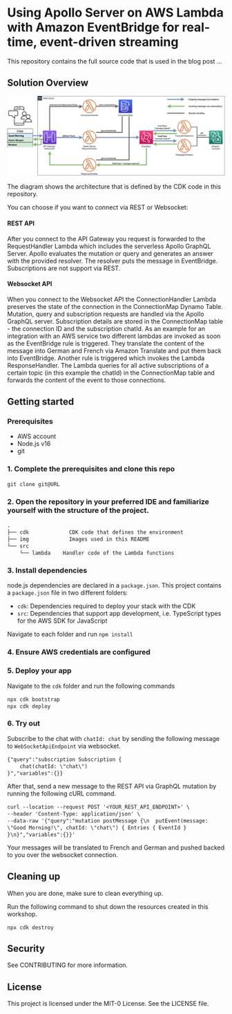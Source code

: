 # Using Apollo Server on AWS Lambda with Amazon EventBridge for real-time, event-driven streaming

This repository contains the full source code that is used in the blog post ...

## Solution Overview

![Diagram](architecture.png)

The diagram shows the architecture that is defined by the CDK code in this repository.

You can choose if you want to connect via REST or Websocket:
#### REST API
After you connect to the API Gateway you request is forwarded to the RequestHandler Lambda which includes the serverless Apollo GraphQL Server. Apollo evaluates the mutation or query and generates an answer with the provided resolver. The resolver puts the message in EventBridge. Subscriptions are not support via REST.
#### Websocket API
When you connect to the Websocket API the ConnectionHandler Lambda preserves the state of the connection in the ConnectionMap Dynamo Table. Mutation, query and subscription requests are handled via the Apollo GraphQL server. Subscription details are stored in the ConnectionMap table - the connection ID and the subscription chatId. As an example for an integration with an AWS service two different lambdas are invoked as soon as the EventBridge rule is triggered. They translate the content of the message into German and French via Amazon Translate and put them back into EventBridge. Another rule is triggered which invokes the Lambda ResponseHandler. The Lambda queries for all active subscriptions of a certain topic (in this example the chatId) in the ConnectionMap table and forwards the content of the event to those connections.



## Getting started

### Prerequisites
- AWS account
- Node.js v16
- git

### 1. Complete the prerequisites and clone this repo
```
git clone git@URL
```
### 2. Open the repository in your preferred IDE and familiarize yourself with the structure of the project.
```
.
├── cdk             CDK code that defines the environment
├── img             Images used in this README
└── src
    └── lambda    Handler code of the Lambda functions
```
### 3. Install dependencies
node.js dependencies are declared in a `package.json`.
This project contains a `package.json` file in two different folders:
- `cdk`: Dependencies required to deploy your stack with the CDK
- `src`: Dependencies that support app development, i.e. TypeScript types for the AWS SDK for JavaScript

Navigate to each folder and run `npm install`
### 4. Ensure AWS credentials are configured
### 5. Deploy your app
Navigate to the `cdk` folder and run the following commands

```
npx cdk bootstrap
npx cdk deploy
```

### 6. Try out

Subscribe to the chat with `chatId: chat` by sending the following message to `WebSocketApiEndpoint` via websocket.

```
{"query":"subscription Subscription {    
    chat(chatId: \"chat\")
}","variables":{}}
```

After that, send a new message to the REST API via GraphQL mutation by running the following cURL command.

```
curl --location --request POST '<YOUR_REST_API_ENDPOINT>' \
--header 'Content-Type: application/json' \
--data-raw '{"query":"mutation postMessage {\n  putEvent(message: \"Good Morning!\", chatId: \"chat\") { Entries { EventId } }\n}","variables":{}}'
```

Your messages will be translated to French and German and pushed backed to you over the websocket connection.

## Cleaning up

When you are done, make sure to clean everything up.

Run the following command to shut down the resources created in this workshop.

```
npx cdk destroy
```

## Security
See CONTRIBUTING for more information.

## License
This project is licensed under the MIT-0 License. See the LICENSE file.
